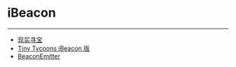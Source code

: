 
# iBeacon

----

* [现实寻宝](http://mwc.mobisfera.com/)
* [Tiny Tycoons iBeacon 版](http://www.youtube.com/watch?v=81rVHX-X3hw)
* [BeaconEmitter](https://github.com/lgaches/BeaconEmitter)
